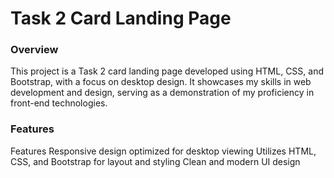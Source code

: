 <h1>Task 2 Card Landing Page</h1>

<h3>Overview</h3>
This project is a Task 2 card landing page developed using HTML, CSS, and Bootstrap, with a focus on desktop design. It showcases my skills in web development and design, serving as a demonstration of my proficiency in front-end technologies.
<h3>Features</h3>Features
Responsive design optimized for desktop viewing
Utilizes HTML, CSS, and Bootstrap for layout and styling
Clean and modern UI design